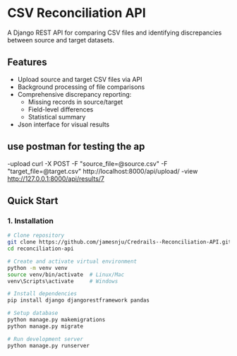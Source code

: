 # CSV Reconciliation API

A Django REST API for comparing CSV files and identifying discrepancies between source and target datasets.

## Features

- Upload source and target CSV files via API
- Background processing of file comparisons
- Comprehensive discrepancy reporting:
  - Missing records in source/target
  - Field-level differences
  - Statistical summary
- Json interface for visual results
## use postman for testing the ap
-upload
  curl -X POST -F "source_file=@source.csv" -F "target_file=@target.csv" http://localhost:8000/api/upload/
-view
  http://127.0.0.1:8000/api/results/7
## Quick Start

### 1. Installation

```bash
# Clone repository
git clone https://github.com/jamesnju/Credrails--Reconciliation-API.git
cd reconciliation-api

# Create and activate virtual environment
python -m venv venv
source venv/bin/activate  # Linux/Mac
venv\Scripts\activate     # Windows

# Install dependencies
pip install django djangorestframework pandas

# Setup database
python manage.py makemigrations
python manage.py migrate

# Run development server
python manage.py runserver